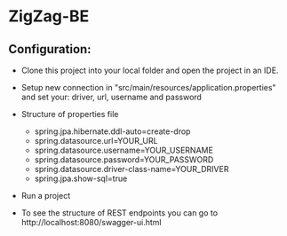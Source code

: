 # ZigZag-BE

## **Configuration:**

- Сlone this project into your local folder and open the project in an IDE.
- Setup new connection in "src/main/resources/application.properties" and set your: driver, url, username and password
- Structure of properties file
  - spring.jpa.hibernate.ddl-auto=create-drop
  - spring.datasource.url=YOUR_URL
  - spring.datasource.username=YOUR_USERNAME
  - spring.datasource.password=YOUR_PASSWORD
  - spring.datasource.driver-class-name=YOUR_DRIVER
  - spring.jpa.show-sql=true

- Run a project
- To see the structure of REST endpoints you can go to http://localhost:8080/swagger-ui.html
